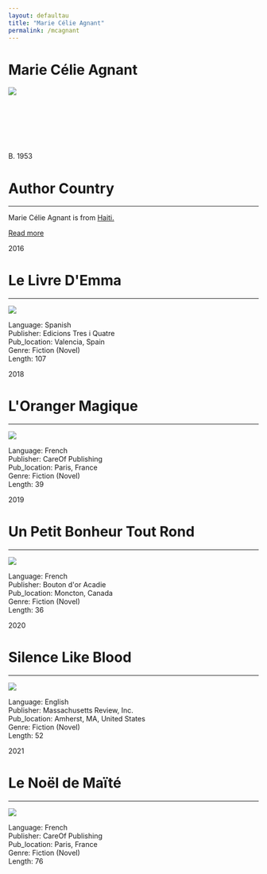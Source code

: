 ```yaml
---
layout: defaultau
title: "Marie Célie Agnant"
permalink: /mcagnant
---
```

<!-- partial:index.partial.html -->
<div class="content">
    <h1>Marie Célie Agnant</h1>
    <div class="quote">
        <div><img src="https://encrypted-tbn1.gstatic.com/images?q=tbn:ANd9GcQqeuPAoCYO1BEqEoCxsCwfbUfdCWCy0DTPaoQNxKWa9_iDuUwa" class="logo"></div>
    </div>
    <div class="timeline">
        <div style="padding-bottom:100px;"></div>
        <div class="block">
            <div class="date right"><p class="right"> B. 1953 </p></div>
            <div class="dot"></div>
            <div class="left first">
            <div class="author_country">
                <h1>Author Country</h1><hr>
            <div class="aclocation"><p>Marie Célie Agnant is from <a href="http://localhost:4000/5">Haiti.</a></p></div>
              <div class="acreadmore">  <a href="https://en.wikipedia.org/wiki/Marie-Célie_Agnant" target="_blank">Read more</a></div>
            </div>
          </div>
        </div>
        <div class="block">
            <div class="date left"><p class="left">2016</p></div>
            <div class="dot"></div>
            <div class="right hide">
                <h1>Le Livre D'Emma</h1><hr>
                <p><img src="https://m.media-amazon.com/images/I/510QO9lbPaL.jpg"></p>
                <p>Language: Spanish<br/>
                Publisher: Edicions Tres i Quatre<br/>
                Pub_location: Valencia, Spain<br/>
                Genre: Fiction (Novel)<br/>
                Length: 107</p>
             </div>
        </div>
        <div class="block">
            <div class="date left"><p class="left">2018</p></div>
            <div class="dot"></div>
            <div class="right hide">
                <h1>L'Oranger Magique</h1><hr>
                <p><img src="https://m.media-amazon.com/images/I/51GvpvzRKeL.jpg"></p>
                <p>Language: French<br/>
                Publisher: CareOf Publishing<br/>
                Pub_location: Paris, France<br/>
                Genre: Fiction (Novel)<br/>
                Length: 39</p>
            </div>
        </div>
        <div class="block">
            <div class="date right"><p class="right">2019</p></div>
            <div class="dot"></div>
            <div class="left hide">
                <h1>Un Petit Bonheur Tout Rond</h1><hr>
                <p><img src="https://m.media-amazon.com/images/I/51wvAqEVmGS._SX260_.jpg"></p>
                <p>Language: French<br/>
                Publisher: Bouton d'or Acadie<br/>
                Pub_location: Moncton, Canada<br/>
                Genre: Fiction (Novel)<br/>
                Length: 36</p>
           </div>
        </div>
	  <div class="block">
            <div class="date right"><p class="right">2020</p></div>
            <div class="dot"></div>
            <div class="left hide">
                <h1>Silence Like Blood</h1><hr>
                <p><img src="https://m.media-amazon.com/images/I/51fHjEcOLbL._SY346_.jpg"></p>
                <p>Language: English<br/>
                Publisher: Massachusetts Review, Inc.<br/>
                Pub_location: Amherst, MA, United States<br/>
                Genre: Fiction (Novel)<br/>
                Length: 52</p>
            </div>
        </div>
        <div class="block">
            <div class="date right"><p class="right">2021</p></div>
            <div class="dot"></div>
            <div class="left hide">
                <h1>Le Noël de Maïté</h1><hr>
                <p><img src="https://m.media-amazon.com/images/I/414OAAnKf+L.jpg"></p>
                <p>Language: French<br/>
                Publisher: CareOf Publishing<br/>
                Pub_location: Paris, France<br/>
                Genre: Fiction (Novel)<br/>
                Length: 76</p>
            </div>
        </div>
